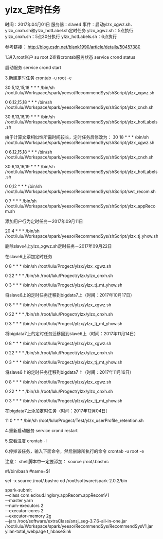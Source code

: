 # ylzx_定时任务

时间：2017年04月01日
服务器：slave4
事件：启动ylzx_xgwz.sh、ylzx_cnxh.sh和ylzx_hotLabel.sh定时任务
      ylzx_xgwz.sh：5点执行
	  ylzx_cnxh.sh：5点30分执行
	  ylzx_hotLabels.sh：6点执行

参考链接：
http://blog.csdn.net/blank1990/article/details/50457380

1.进入root账户
su root
2查看crontab服务状态
service crond status

启动服务
service crond start

3.新建定时任务
crontab -u root -e

30 5,12,15,18 * * * /bin/sh /root/lulu/Workspace/spark/yeeso/RecommendSys/shScript/ylzx_xgwz.sh

0 6,12,15,18 * * * /bin/sh /root/lulu/Workspace/spark/yeeso/RecommendSys/shScript/ylzx_cnxh.sh

30 6,13,16,19 * * * /bin/sh /root/lulu/Workspace/spark/yeeso/RecommendSys/shScript/ylzx_hotLabels.sh

由于计算文章相似性所需时间较长，定时任务后修改为：
30 18 * * * /bin/sh /root/lulu/Workspace/spark/yeeso/RecommendSys/shScript/ylzx_xgwz.sh

0 6,12,15,18 * * * /bin/sh /root/lulu/Workspace/spark/yeeso/RecommendSys/shScript/ylzx_cnxh.sh

30 6,13,16,19 * * * /bin/sh /root/lulu/Workspace/spark/yeeso/RecommendSys/shScript/ylzx_hotLabels.sh

0 0,12 * * * /bin/sh /root/lulu/Workspace/spark/yeeso/RecommendSys/shScript/swt_recom.sh

0 7 * * * /bin/sh /root/lulu/Workspace/spark/yeeso/RecommendSys/shScript/ylzx_appRecom.sh

添加用户行为定时任务－2017年09月11日

20 4 * * * /bin/sh /root/lulu/Workspace/spark/yeeso/RecommendSys/shScript/ylzx_tj_yhxw.sh

删除slave4上ylzx_xgwz.sh定时任务－2017年09月22日

在slave6上添加定时任务

0 8 * * * /bin/sh /root/lulu/Progect/ylzx/ylzx_xgwz.sh

0 22 * * * /bin/sh /root/lulu/Progect/ylzx/ylzx_cnxh.sh

0 3 * * * /bin/sh /root/lulu/Progect/ylzx/ylzx_tj_mt_yhxw.sh

将slave6上的定时任务迁移到bigdata7上（时间：2017年10月17日）

0 8 * * * /bin/sh /root/lulu/Progect/ylzx/ylzx_xgwz.sh

0 22 * * * /bin/sh /root/lulu/Progect/ylzx/ylzx_cnxh.sh

0 3 * * * /bin/sh /root/lulu/Progect/ylzx/ylzx_tj_mt_yhxw.sh


将bigdata7上的定时任务迁移回到slave6上（时间：2017年11月14日）

0 8 * * * /bin/sh /root/lulu/Progect/ylzx/ylzx_xgwz.sh

0 22 * * * /bin/sh /root/lulu/Progect/ylzx/ylzx_cnxh.sh

0 3 * * * /bin/sh /root/lulu/Progect/ylzx/ylzx_tj_mt_yhxw.sh



将slave6上的定时任务迁移到bigdata7上（时间：2017年11月16日）

0 8 * * * /bin/sh /root/lulu/Progect/ylzx/ylzx_xgwz.sh

0 22 * * * /bin/sh /root/lulu/Progect/ylzx/ylzx_cnxh.sh

0 3 * * * /bin/sh /root/lulu/Progect/ylzx/ylzx_tj_mt_yhxw.sh

在bigdata7上添加定时任务（时间：2017年12月04日）

11 0 * * * /bin/sh /root/lulu/Progect/Test/ylzx_userProfile_retention.sh

4.重新启动服务
service crond restart

5.查看进度
crontab -l

6.停掉该任务，输入下面命令，然后删除所执行的命令
crontab -u root -e



注意：
shell脚本中一定要添加：
source /root/.bashrc


#!/bin/bash
#name=$1

set -x
source /root/.bashrc
cd /root/software/spark-2.0.2/bin

spark-submit \
--class com.ecloud.Inglory.appRecom.appRecomV1 \
--master yarn \
--num-executors 2 \
--executor-cores 2 \
--executor-memory 2g \
--jars /root/software/extraClass/ansj_seg-3.7.6-all-in-one.jar \
/root/lulu/Workspace/spark/yeeso/RecommendSys/RecommendSysV1.jar \
yilan-total_webpage t_hbaseSink
